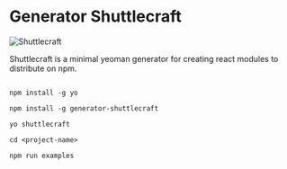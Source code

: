 # Generator Shuttlecraft

![Shuttlecraft](http://i.imgur.com/m22ajFL.png)

Shuttlecraft is a minimal yeoman generator for creating react modules to distribute on npm.

```

npm install -g yo

npm install -g generator-shuttlecraft

yo shuttlecraft

cd <project-name>

npm run examples

```